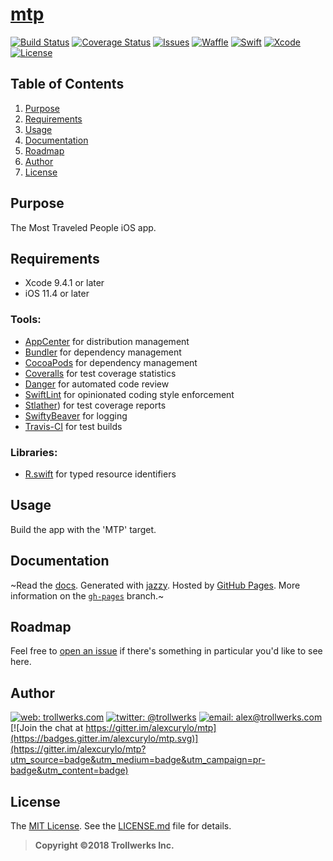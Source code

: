 # [mtp](https://github.com/alexcurylo/mtp)
[![Build Status](https://travis-ci.org/alexcurylo/mtp.svg?branch=develop)](https://travis-ci.org/alexcurylo/mtp)
[![Coverage Status](https://coveralls.io/repos/github/alexcurylo/mtp/badge.svg?branch=develop)](https://coveralls.io/github/alexcurylo/mtp?branch=develop)
[![Issues](https://img.shields.io/github/issues/alexcurylo/mtp.svg)](https://github.com/alexcurylo/mtp/issues)
[![Waffle](https://badge.waffle.io/alexcurylo/mtp.svg?columns=all)](https://waffle.io/alexcurylo/mtp)
[![Swift](https://img.shields.io/badge/Swift-4.1-orange.svg)](https://swift.org)
[![Xcode](https://img.shields.io/badge/Xcode-9.4.1-blue.svg)](https://developer.apple.com/xcode)
[![License](http://img.shields.io/badge/license-MIT-lightgrey.svg)][linkMIT]


Table of Contents
-----------------

1. [Purpose](#purpose)
2. [Requirements](#requirements)
3. [Usage](#usage)
4. [Documentation](#documentation)
5. [Roadmap](#roadmap)
6. [Author](#author)
7. [License](#license)

Purpose
-------

The Most Traveled People iOS app.

Requirements
------------

- Xcode 9.4.1 or later
- iOS 11.4 or later

### Tools:

- [AppCenter](https://appcenter.ms/) for distribution management
- [Bundler](https://bundler.io/) for dependency management
- [CocoaPods](https://cocoapods.org/) for dependency management
- [Coveralls](https://coveralls.io/github/alexcurylo/mtp?branch=develop) for test coverage statistics
- [Danger](http://danger.systems/ruby/) for automated code review
- [SwiftLint](https://github.com/realm/SwiftLint) for opinionated coding style enforcement
- [Stlather](https://github.com/SlatherOrg/slather)) for test coverage reports
- [SwiftyBeaver](https://github.com/SwiftyBeaver/SwiftyBeaver) for logging
- [Travis-CI](https://travis-ci.org/alexcurylo/mtp) for test builds

### Libraries:

- [R.swift](https://github.com/mac-cain13/R.swift/) for typed resource identifiers

Usage
-----

Build the app with the 'MTP' target.


Documentation
-------------

~Read the [docs](http://alexcurylo.github.io/mtp/). Generated with [jazzy](https://github.com/realm/jazzy). Hosted by [GitHub Pages](https://pages.github.com). More information on the [`gh-pages`](https://github.com/alexcurylo/mtp/tree/gh-pages) branch.~


Roadmap
-------

Feel free to [open an issue](https://github.com/alexcurylo/mtp/issues/new) if there's something in particular you'd like to see here.

Author
------

[![web: trollwerks.com](http://img.shields.io/badge/web-www.trollwerks.com-blue.svg)](http://trollwerks.com) 
[![twitter: @trollwerks](http://img.shields.io/badge/twitter-%40trollwerks-blue.svg)](https://twitter.com/trollwerks) 
[![email: alex@trollwerks.com](http://img.shields.io/badge/email-alex%40trollwerks.com-blue.svg)](mailto:alex@trollwerks.com) [![Join the chat at https://gitter.im/alexcurylo/mtp](https://badges.gitter.im/alexcurylo/mtp.svg)](https://gitter.im/alexcurylo/mtp?utm_source=badge&utm_medium=badge&utm_campaign=pr-badge&utm_content=badge) 

License
-------

The [MIT License][linkMIT]. See the [LICENSE.md](LICENSE.md) file for details.

>**Copyright &copy;2018 Trollwerks Inc.**

[linkMIT]: http://opensource.org/licenses/MIT
